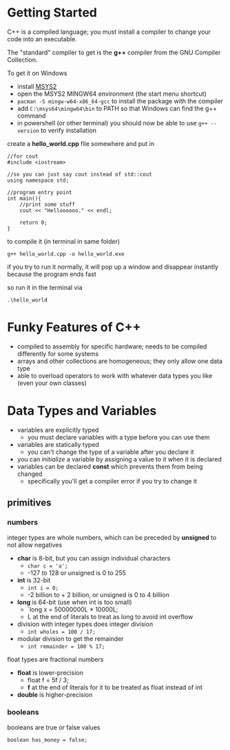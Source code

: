 # Getting Started

C++ is a compiled language; you must install a compiler to change your code into an executable.

The "standard" compiler to get is the **g++** compiler from the GNU Compiler Collection.

To get it on Windows
- install [MSYS2](https://www.msys2.org/)
- open the MSYS2 MINGW64 environment (the start menu shortcut)
- `pacman -S mingw-w64-x86_64-gcc` to install the package with the compiler
- add `C:\msys64\mingw64\bin` to PATH so that Windows can find the g++ command
- in powershell (or other terminal) you should now be able to use `g++ --version` to verify installation

create a **hello_world.cpp** file somewhere and put in
```
//for cout
#include <iostream>

//so you can just say cout instead of std::cout
using namespace std;

//program entry point
int main(){
    //print some stuff
    cout << "Helloooooo." << endl;

    return 0;
}

```

to compile it (in terminal in same folder)
```
g++ hello_world.cpp -o hello_world.exe
```

if you try to run it normally, it will pop up a window and disappear instantly because the program ends fast

so run it in the terminal via
```
.\hello_world
```

# Funky Features of C++

- compiled to assembly for specific hardware; needs to be compiled differently for some systems
- arrays and other collections are homogeneous; they only allow one data type
- able to overload operators to work with whatever data types you like (even your own classes)

# Data Types and Variables

- variables are explicitly typed
  - you must declare variables with a type before you can use them
- variables are statically typed
  - you can't change the type of a variable after you declare it
- you can *initialize* a variable by assigning a value to it when it is declared
- variables can be declared **const** which prevents them from being changed
  - specifically you'll get a compiler error if you try to change it

## primitives

### numbers

integer types are whole numbers, which can be preceded by **unsigned** to not allow negatives
- **char** is 8-bit, but you can assign individual characters
  - `char c = 'a';`
  - -127 to 128 or unsigned is 0 to 255
- **int** is 32-bit
  - `int i = 0;`
  - -2 billion to + 2 billion, or unsigned is 0 to 4 billion
- **long** is 64-bit (use when int is too small)
  - `long x = 50000000L * 10000L;
  - L at the end of literals to treat as long to avoid int overflow
- division with integer types does integer division
  - `int wholes = 100 / 17;`
- modular division to get the remainder
  - `int remainder = 100 % 17;`

float types are fractional numbers
- **float** is lower-precision
  - float f = 5f / 3;
  - **f** at the end of literals for it to be treated as float instead of int
- **double** is higher-precision

### booleans

booleans are true or false values

`boolean has_money = false;`

